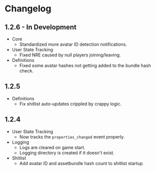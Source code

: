 # Changelog

## 1.2.6 - In Development

* Core
  * Standardized more avatar ID detection notifications.
* User State Tracking
  * Fixed NRE caused by null players joining/leaving.
* Definitions
  * Fixed some avatar hashes not getting added to the bundle hash check.
  
## 1.2.5

* Definitions
  * Fix shitlist auto-updates crippled by crappy logic.

## 1.2.4

* User State Tracking
  * Now tracks the `properties_changed` event properly.
* Logging
  * Logs are cleared on game start.
  * Logging directory is created if it doesn't exist.
* Shitlist
  * Add avatar ID and assetbundle hash count to shitlist startup